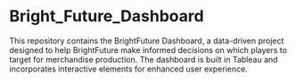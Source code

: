 # Bright_Future_Dashboard
This repository contains the BrightFuture Dashboard, a data-driven project designed to help BrightFuture make informed decisions on which players to target for merchandise production. The dashboard is built in Tableau and incorporates interactive elements for enhanced user experience.
